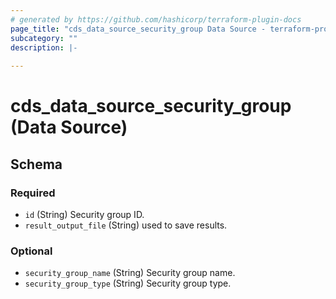 ```yaml
---
# generated by https://github.com/hashicorp/terraform-plugin-docs
page_title: "cds_data_source_security_group Data Source - terraform-provider-cds"
subcategory: ""
description: |-
  
---
```


# cds_data_source_security_group (Data Source)





<!-- schema generated by tfplugindocs -->
## Schema

### Required

- `id` (String) Security group ID.
- `result_output_file` (String) used to save results.

### Optional

- `security_group_name` (String) Security group name.
- `security_group_type` (String) Security group type.
